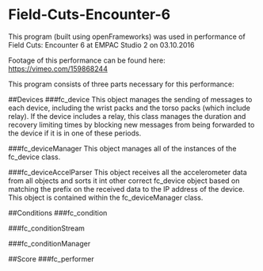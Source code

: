 # Field-Cuts-Encounter-6

This program (built using openFrameworks) was used in performance of Field Cuts: Encounter 6 at EMPAC Studio 2 on 03.10.2016

Footage of this performance can be found here: https://vimeo.com/159868244 

This program consists of three parts necessary for this performance:

##Devices
###fc_device
This object manages the sending of messages to each device, including the wrist packs and the torso packs (which include relay). If the device includes a relay, this class manages the duration and recovery limiting times by blocking new messages from being forwarded to the device if it is in one of these periods. 

###fc_deviceManager
This object manages all of the instances of the fc_device class.

###fc_deviceAccelParser
This object receives all the accelerometer data from all objects and sorts it int other correct fc_device object based on matching the prefix on the received data to the IP address of the device. This object is contained within the fc_deviceManager class.

##Conditions
###fc_condition

###fc_conditionStream

###fc_conditionManager

##Score
###fc_performer
